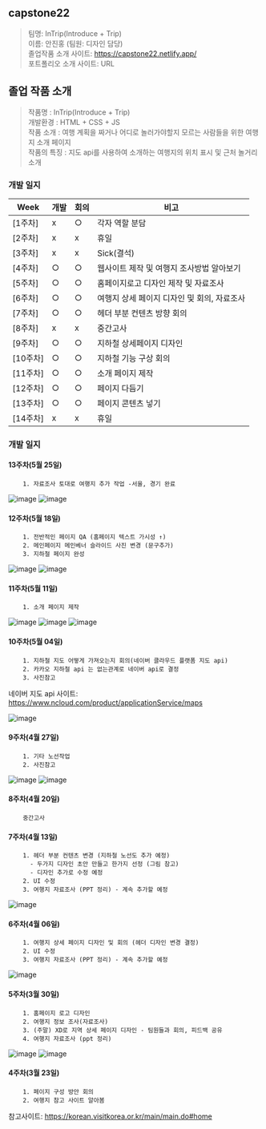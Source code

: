 ##  capstone22

> 팀명: InTrip(Introduce + Trip) <br>
  이름: 안진홍 (팀원: 디자인 담당) <br>
  졸업작품 소개 사이트: https://capstone22.netlify.app/ <br>
  포트폴리오 소개 사이트: URL <br>
  
## 졸업 작품 소개

> 작품명 : InTrip(Introduce + Trip) <br>
  개발환경 : HTML + CSS + JS <br>
  작품 소개 : 여행 계획을 짜거나 어디로 놀러가야할지 모르는 사람들을 위한 여행지 소개 페이지 <br>
  작품의 특징 : 지도 api를 사용하여 소개하는 여행지의 위치 표시 및 근처 놀거리 소개 <br>

### 개발 일지
| Week | 개발 | 회의 | 비고 |
| ------ | -- | -- |----------- |
| [1주차] | x | ○ | 각자 역할 분담 |
| [2주차] | x | x | 휴일 |
| [3주차] | x | x | Sick(결석) |
| [4주차] | ○ | ○ | 웹사이트 제작 및 여행지 조사방법 알아보기 |
| [5주차] | ○ | ○ | 홈페이지로고 디자인 제작 및 자료조사 |
| [6주차] | ○ | ○ | 여행지 상세 페이지 디자인 및 회의, 자료조사 |
| [7주차] | ○ | ○ | 헤더 부분 컨텐츠 방향 회의 |
| [8주차] | x | x | 중간고사 |
| [9주차] | ○ | ○ | 지하철 상세페이지 디자인 |
| [10주차] | ○ | ○ | 지하철 기능 구상 회의 |
| [11주차] | ○ | ○ | 소개 페이지 제작 |
| [12주차] | ○ | ○ | 페이지 다듬기 |
| [13주차] | ○ | ○ | 페이지 콘텐츠 넣기 |
| [14주차] | x | x | 휴일 |


### 개발 일지

#### 13주차(5월 25일)
```
    1. 자료조사 토대로 여행지 추가 작업 -서울, 경기 완료
```
![image](https://user-images.githubusercontent.com/35441691/170815505-3a1ff2d0-a1d1-4ad6-87d9-6544dec2e4f9.png)
![image](https://user-images.githubusercontent.com/35441691/170815641-e4368e91-8f60-4543-881b-25a6725fb347.png)



#### 12주차(5월 18일)
```
    1. 전반적인 페이지 QA (홈페이지 텍스트 가시성 ↑)
    2. 메인페이지 메인베너 슬라이드 사진 변경 (문구추가)
    3. 지하철 페이지 완성
```
![image](https://user-images.githubusercontent.com/35441691/169473422-1b62adfd-d5d8-4d85-853a-c1263d31ab20.png)
![image](https://user-images.githubusercontent.com/35441691/169473616-7a864258-b579-43ef-b7f7-e339719e47ba.png)



#### 11주차(5월 11일)
```
    1. 소개 페이지 제작
```
![image](https://user-images.githubusercontent.com/35441691/168237538-e9295d35-1943-470b-8e5f-a03925d02cbb.png)
![image](https://user-images.githubusercontent.com/35441691/168237605-33c298a0-c1db-4da2-96e6-548a1f6b5d80.png)
![image](https://user-images.githubusercontent.com/35441691/168237828-f1d97977-16ec-42d8-9059-f6a08b54cf27.png)




#### 10주차(5월 04일)
```
    1. 지하철 지도 어떻게 가져오는지 회의(네이버 클라우드 플랫폼 지도 api)
    2. 카카오 지하철 api 는 없는관계로 네이버 api로 결정
    3. 사진참고    
```
네이버 지도 api 사이트: https://www.ncloud.com/product/applicationService/maps

![image](https://user-images.githubusercontent.com/35441691/167065321-1625aa0c-8d57-4a80-8928-52e969edcb1c.png)


#### 9주차(4월 27일)
```
    1. 기타 노선작업
    2. 사진참고
```
![image](https://user-images.githubusercontent.com/35441691/165907041-b721bc3a-bbe5-4497-b2e1-5fe2b1673818.png)
![image](https://user-images.githubusercontent.com/35441691/165907071-b235e3c4-b59f-4d34-a122-a20d51be8d8e.png)


#### 8주차(4월 20일)
```
    중간고사
```


#### 7주차(4월 13일)
```
    1. 헤더 부분 컨텐츠 변경 (지하철 노선도 추가 예정)
      - 두가지 디자인 초안 만들고 한가지 선정 (그림 참고)
      - 디자인 추가로 수정 예정
    2. UI 수정
    3. 여행지 자료조사 (PPT 정리) - 계속 추가할 예정
```
![image](https://user-images.githubusercontent.com/35441691/163452828-f22601b1-f1ae-4f0f-bacc-b12bb837f25f.png)



#### 6주차(4월 06일)
```
    1. 여행지 상세 페이지 디자인 및 회의 (헤더 디자인 변경 결정)
    2. UI 수정
    3. 여행지 자료조사 (PPT 정리) - 계속 추가할 예정
```
![image](https://user-images.githubusercontent.com/35441691/162242072-f43d2da3-fb5a-4960-85f2-f9e3583f36d7.png)



#### 5주차(3월 30일)
```
    1. 홈페이지 로고 디자인
    2. 여행지 정보 조사(자료조사)
    3. (주말) XD로 지역 상세 페이지 디자인 - 팀원들과 회의, 피드백 공유
    4. 여행지 자료조사 (ppt 정리)

```
![image](https://user-images.githubusercontent.com/35441691/161433994-896c10ca-8e0f-47fa-b0c7-5a16a679e575.png)
![image](https://user-images.githubusercontent.com/35441691/161434113-d22c72cf-e03e-44e0-96bd-7817f17e0bb7.png)


#### 4주차(3월 23일)
```
    1. 페이지 구성 방안 회의
    2. 여행지 참고 사이트 알아봄
```
참고사이트: https://korean.visitkorea.or.kr/main/main.do#home

